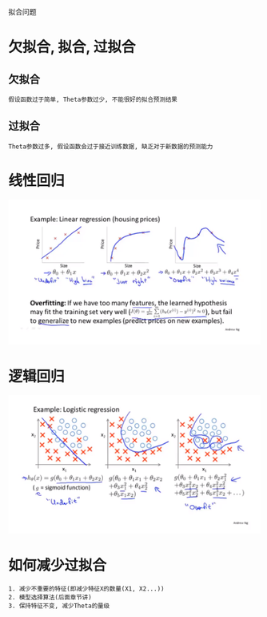 拟合问题

# 欠拟合, 拟合, 过拟合

## 欠拟合
    假设函数过于简单, Theta参数过少, 不能很好的拟合预测结果
    
## 过拟合
    Theta参数过多, 假设函数会过于接近训练数据, 缺乏对于新数据的预测能力

# 线性回归
![7-1-1](./img/7-1-1.PNG)


# 逻辑回归
![7-1-2](./img/7-1-2.PNG)


# 如何减少过拟合
    
    1. 减少不重要的特征(即减少特征X的数量(X1, X2...))
    2. 模型选择算法(后面章节讲)
    3. 保持特征不变, 减少Theta的量级